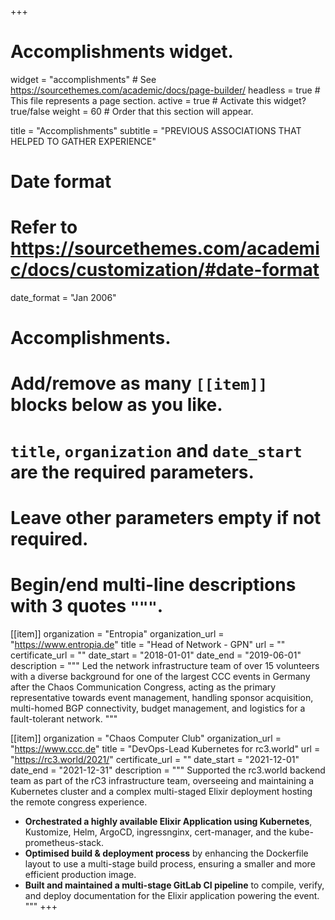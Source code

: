 +++
# Accomplishments widget.
widget = "accomplishments"  # See https://sourcethemes.com/academic/docs/page-builder/
headless = true  # This file represents a page section.
active = true  # Activate this widget? true/false
weight = 60  # Order that this section will appear.

title = "Accomplish&shy;ments"
subtitle = "PREVIOUS ASSOCIATIONS THAT HELPED TO GATHER EXPERIENCE"

# Date format
#   Refer to https://sourcethemes.com/academic/docs/customization/#date-format
date_format = "Jan 2006"

# Accomplishments.
#   Add/remove as many `[[item]]` blocks below as you like.
#   `title`, `organization` and `date_start` are the required parameters.
#   Leave other parameters empty if not required.
#   Begin/end multi-line descriptions with 3 quotes `"""`.

[[item]]
  organization = "Entropia"
  organization_url = "https://www.entropia.de"
  title = "Head of Network - GPN"
  url = ""
  certificate_url = ""
  date_start = "2018-01-01"
  date_end = "2019-06-01"
  description = """
  Led the network infrastructure team of over 15 volunteers with a diverse background for one of the largest CCC events in Germany after the Chaos Communication Congress, acting as the primary representative towards event management, handling sponsor acquisition, multi-homed BGP connectivity, budget management, and logistics for a fault-tolerant network.
  """

[[item]]
  organization = "Chaos Computer Club"
  organization_url = "https://www.ccc.de"
  title = "DevOps-Lead Kubernetes for rc3.world"
  url = "https://rc3.world/2021/"
  certificate_url = ""
  date_start = "2021-12-01"
  date_end = "2021-12-31"
  description = """
  Supported the rc3.world backend team as part of the rC3 infrastructure team, overseeing and maintaining a Kubernetes cluster and a complex multi-staged Elixir deployment hosting the remote congress experience.
  * __Orchestrated a highly available Elixir Application using Kubernetes__, Kustomize, Helm, ArgoCD, ingressnginx, cert-manager, and the kube-prometheus-stack.
  * __Optimised build & deployment process__ by enhancing the Dockerfile layout to use a multi-stage build process, ensuring a smaller and more efficient production image.
  * __Built and maintained a multi-stage GitLab CI pipeline__ to compile, verify, and deploy documentation for the Elixir application powering the event.
  """
+++
